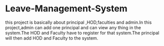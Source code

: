 # Leave-Management-System
this project is basically about principal ,HOD,faculties and admin.In this project,admin can add one principal and can view any thing in the system.The HOD and Faculty have to register for that system.The principal will then add HOD and Faculty to the system.
